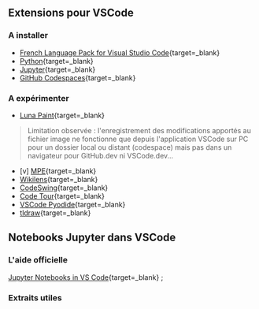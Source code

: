 ##	Extensions pour VSCode
### A installer

- [French Language Pack for Visual Studio Code](https://marketplace.visualstudio.com/items?itemName=MS-CEINTL.vscode-language-pack-fr){target=_blank}
- [Python](https://marketplace.visualstudio.com/items?itemName=ms-python.python){target=_blank}
- [Jupyter](https://marketplace.visualstudio.com/items?itemName=ms-toolsai.jupyter){target=_blank}
- [GitHub Codespaces](https://marketplace.visualstudio.com/items?itemName=GitHub.codespaces){target=_blank}



### A expérimenter

- [Luna Paint](https://marketplace.visualstudio.com/items?itemName=Tyriar.luna-paint){target=_blank}
> Limitation observée : l'enregistrement des modifications apportés au fichier image ne fonctionne que depuis l'application VSCode sur PC pour un dossier local ou distant (codespace) mais pas dans un navigateur pour GitHub.dev ni VSCode.dev...
- [v] [MPE](https://shd101wyy.github.io/markdown-preview-enhanced/#/vscode-installation){target=_blank}
- [Wikilens](https://marketplace.visualstudio.com/items?itemName=lostintangent.wikilens){target=_blank}
- [CodeSwing](https://marketplace.visualstudio.com/items?itemName=codespaces-Contrib.codeswing){target=_blank}
- [Code Tour](https://marketplace.visualstudio.com/items?itemName=vsls-contrib.codetour){target=_blank}
- [VSCode Pyodide](https://marketplace.visualstudio.com/items?itemName=joyceerhl.vscode-pyodide){target=_blank}
- [tldraw](https://marketplace.visualstudio.com/items?itemName=tldraw-org.tldraw-vscode){target=_blank}


## Notebooks Jupyter dans VSCode

### L'aide officielle

[Jupyter Notebooks in VS Code](https://code.visualstudio.com/docs/datascience/jupyter-notebooks){target=_blank} ;

### Extraits utiles



